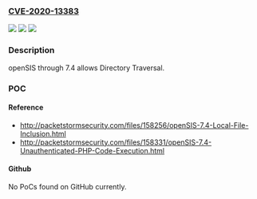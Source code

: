 ### [CVE-2020-13383](https://cve.mitre.org/cgi-bin/cvename.cgi?name=CVE-2020-13383)
![](https://img.shields.io/static/v1?label=Product&message=n%2Fa&color=blue)
![](https://img.shields.io/static/v1?label=Version&message=n%2Fa&color=blue)
![](https://img.shields.io/static/v1?label=Vulnerability&message=n%2Fa&color=brighgreen)

### Description

openSIS through 7.4 allows Directory Traversal.

### POC

#### Reference
- http://packetstormsecurity.com/files/158256/openSIS-7.4-Local-File-Inclusion.html
- http://packetstormsecurity.com/files/158331/openSIS-7.4-Unauthenticated-PHP-Code-Execution.html

#### Github
No PoCs found on GitHub currently.

